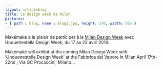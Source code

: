 ```yaml
---
layout: articleblog
title: La design week de Milan
pictures:
- { path : blog, name : blog2.jpg, height: 376, width: 565 }
---
```


Makémaké a le plaisir de participer à la [Milan Design Week](http://www.unduetrestellababy.com/) avec Unduetrestella Design Week, du 17 au 22 avril 2018.

Makémaké will exhibit at the coming Milan Design Week with ‘Unduetrestella Design Week’ at the Fabbrica del Vapore in Milan April 17th-22nd , Via GC Procaccini, Milano…


